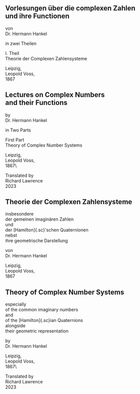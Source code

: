 <section epub:type="titlepage" id="Titlepages">
<div class="parallel">
  <a lang="de" class="origpage" id="S.II" title="Seite II"></a>

  <a lang="en" class="origpage" id="p.II" title="Page II"></a>
</div>

<div class="titlepages">
<div lang="de">
<h1>Vorlesungen über die complexen Zahlen<br/>und ihre Functionen</h1>

von\
Dr. Hermann Hankel

in zwei Theilen

I. Theil\
Theorie der Complexen Zahlensysteme

Leipzig,\
Leopold Voss,\
1867
</div>
<div lang="en">
<h1>Lectures on Complex Numbers<br/>and their Functions</h1>

by\
Dr. Hermann Hankel

in Two Parts

First Part\
Theory of Complex Number Systems

Leipzig,\
Leopold Voss,\
1867\

Translated by\
Richard Lawrence\
2023
</div>

</div>

<div class="parallel">
  <a lang="de" class="origpage" id="S.III" title="Seite III"></a>

  <a lang="en" class="origpage" id="p.III" title="Page III"></a>
</div>

<div class="titlepages">
<div lang="de" >
<h1>Theorie der Complexen Zahlensysteme</h1>

insbesondere\
der gemeinen imaginären Zahlen\
und\
der [Hamilton]{.sc}\'schen Quaternionen\
nebst\
ihre geometrische Darstellung

von\
Dr. Hermann Hankel

Leipzig,\
Leopold Voss,\
1867
</div>
<div lang="en">
<h1>Theory of Complex Number Systems</h1>

especially\
of the common imaginary numbers\
and\
of the [Hamilton]{.sc}ian Quaternions\
alongside\
their geometric representation

by\
Dr. Hermann Hankel

Leipzig,\
Leopold Voss,\
1867\

Translated by\
Richard Lawrence\
2023
</div>

</div>
</section>
